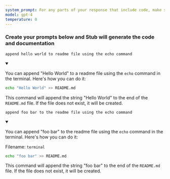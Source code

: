 ```yaml
---
system_prompt: For any parts of your response that include code, make sure to include the filename along with the backtick and the code snippets. For any environment variables, use stubuser and stubpassword as the login. For any commands, auto confirm any prompts on stdin. 
model: gpt-4
temperature: 0
---
```




### Create your prompts below and Stub will generate the code and documentation


```stub
append hello world to readme file using the echo command
```

<details open id="ce809e43e17ff50d7fb0368f2466a936">
<summary></summary>

You can append "Hello World" to a readme file using the `echo` command in the terminal. Here's how you can do it:

```bash
echo "Hello World" >> README.md
```

This command will append the string "Hello World" to the end of the `README.md` file. If the file does not exist, it will be created.
</details>



```stub
append foo bar to the readme file using the echo command
```

<details open id="a5d7dc6491d20378c5edf4ef959d8259">
<summary></summary>

You can append "foo bar" to the readme file using the `echo` command in the terminal. Here's how you can do it:

Filename: `terminal`

```bash
echo "foo bar" >> README.md
```

This command will append the string "foo bar" to the end of the `README.md` file. If the file does not exist, it will be created.
</details>

